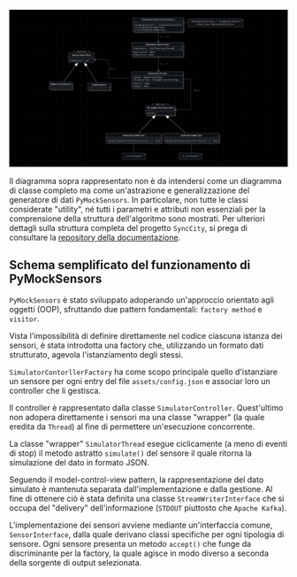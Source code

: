 ![UML semplificato del generatore dati](assets/uml.png)

Il diagramma sopra rappresentato non è da intendersi come un diagramma di classe completo ma come un'astrazione e generalizzazione del generatore di dati `PyMockSensors`. In particolare, non tutte le classi considerate "utility", né tutti i parametri e attributi non essenziali per la comprensione della struttura dell'algoritmo sono mostrati. Per ulteriori dettagli sulla struttura completa del progetto `SyncCity`, si prega di consultare la [repository della documentazione](https://github.com/NaN1fy/docs).

## Schema semplificato del funzionamento di PyMockSensors
`PyMockSensors` è stato sviluppato adoperando un'approccio orientato agli oggetti (OOP), sfruttando due pattern fondamentali: `factory method` e `visitor`.  
  
Vista l'impossibilità di definire direttamente nel codice ciascuna istanza dei sensori, è stata introdotta una factory che, utilizzando un formato dati strutturato, agevola l'istanziamento degli stessi.  
  
`SimulatorContorllerFactory` ha come scopo principale quello d'istanziare un sensore per ogni entry del file `assets/config.json` e associar loro un controller che li gestisca.  
  
Il controller è rappresentato dalla classe `SimulatorController`. Quest'ultimo non adopera direttamente i sensori ma una classe "wrapper" (la quale eredita da `Thread`) al fine di permettere un'esecuzione concorrente.  
  
La classe "wrapper" `SimulatorThread` esegue ciclicamente (a meno di eventi di stop) il metodo astratto `simulate()` del sensore il quale ritorna la simulazione del dato in formato JSON.  
  
Seguendo il model-control-view pattern, la rappresentazione del dato simulato è mantenuta separata dall'implementazione e dalla gestione. Al fine di ottenere ciò è stata definita una classe `StreamWriterInterface` che si occupa del "delivery" dell'informazione (`STDOUT` piuttosto che `Apache Kafka`).  
  
L'implementazione dei sensori avviene mediante un'interfaccia comune, `SensorInterface`, dalla quale derivano classi specifiche per ogni tipologia di sensore.  Ogni sensore presenta un metodo `accept()` che funge da discriminante per la factory, la quale agisce in modo diverso a seconda della sorgente di output selezionata.
